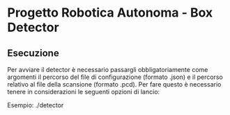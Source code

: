 # Progetto Robotica Autonoma - Box Detector
## Esecuzione
Per avviare il detector è necessario passargli obbligatoriamente come argomenti il percorso del file di configurazione (formato .json) e il percorso relativo al file della scansione (formato .pcd). Per fare questo è necessario tenere in considerazioni le seguenti opzioni di lancio:

Esempio: ./detector 
